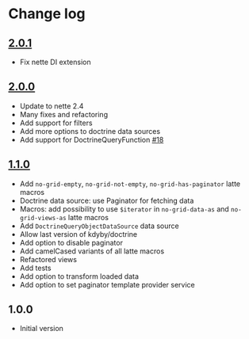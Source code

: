 # Change log

## [2.0.1](https://github.com/Carrooi/Nette-NoGrid/compare/2.0.0...2.0.1)
* Fix nette DI extension

## [2.0.0](https://github.com/Carrooi/Nette-NoGrid/compare/1.1.0...2.0.0)
* Update to nette 2.4
* Many fixes and refactoring
* Add support for filters
* Add more options to doctrine data sources
* Add support for DoctrineQueryFunction [#18](https://github.com/Carrooi/Nette-NoGrid/issues/18)

## [1.1.0](https://github.com/Carrooi/Nette-NoGrid/compare/1.0.0...1.1.0)
* Add `no-grid-empty`, `no-grid-not-empty`, `no-grid-has-paginator` latte macros
* Doctrine data source: use Paginator for fetching data
* Macros: add possibility to use `$iterator` in `no-grid-data-as` and `no-grid-views-as` latte macros
* Add `DoctrineQueryObjectDataSource` data source
* Allow last version of kdyby/doctrine
* Add option to disable paginator
* Add camelCased variants of all latte macros
* Refactored views
* Add tests
* Add option to transform loaded data
* Add option to set paginator template provider service

## 1.0.0
* Initial version
